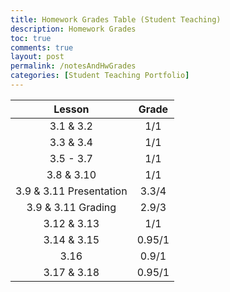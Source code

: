 ```yaml
---
title: Homework Grades Table (Student Teaching)
description: Homework Grades
toc: true
comments: true
layout: post
permalink: /notesAndHwGrades
categories: [Student Teaching Portfolio]
---
```


| Lesson | Grade |
| :----: | :---: |
| 3.1 & 3.2 | 1/1 |
| 3.3 & 3.4 | 1/1 |
| 3.5 - 3.7 | 1/1 |
| 3.8 & 3.10 | 1/1 |
| 3.9 & 3.11 Presentation | 3.3/4 |
| 3.9 & 3.11 Grading | 2.9/3 |
| 3.12 & 3.13 | 1/1 |
| 3.14 & 3.15 | 0.95/1 |
| 3.16 | 0.9/1 |
| 3.17 & 3.18 | 0.95/1 |